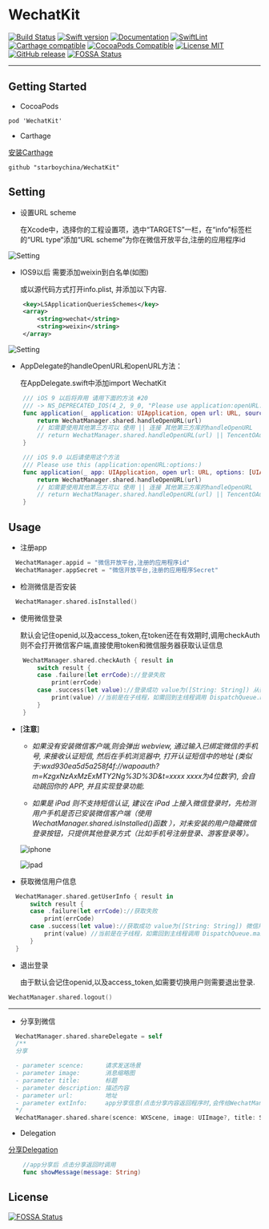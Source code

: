 # WechatKit

[![Build Status](https://travis-ci.org/Xinguang/WechatKit.svg)](https://travis-ci.org/Xinguang/WechatKit)
[![Swift version](https://img.shields.io/badge/swift-4.0-orange.svg)](https://developer.apple.com/swift/)
[![Documentation](http://xinguang.github.io/WechatKit/badge.svg)](http://xinguang.github.io/WechatKit/)
[![SwiftLint](https://img.shields.io/badge/SwiftLint-passing-brightgreen.svg)](https://github.com/realm/SwiftLint)
[![Carthage compatible](https://img.shields.io/badge/Carthage-compatible-4BC51D.svg?style=flat)](https://github.com/Carthage/Carthage)
[![CocoaPods Compatible](https://img.shields.io/badge/CocoaPods-Compatible-4BC51D.svg?style=flat)](https://cocoapods.org/pods/WechatKit)
[![License MIT](https://img.shields.io/badge/License-MIT-blue.svg?style=flat)](https://tldrlegal.com/license/mit-license)
[![GitHub release](https://img.shields.io/github/release/starboychina/WechatKit.svg)](https://github.com/starboychina/WechatKit/releases)
[![FOSSA Status](https://app.fossa.io/api/projects/git%2Bgithub.com%2FXinguang%2FWechatKit.svg?type=shield)](https://app.fossa.io/projects/git%2Bgithub.com%2FXinguang%2FWechatKit?ref=badge_shield)

---
## Getting Started
- CocoaPods

```ogdl
pod 'WechatKit'
```

- Carthage

[安装Carthage](https://github.com/starboychina/WechatKit/blob/master/Carthage.md)

```ogdl
github "starboychina/WechatKit"
```

## Setting

- 设置URL scheme

    在Xcode中，选择你的工程设置项，选中“TARGETS”一栏，在“info”标签栏的“URL type“添加“URL scheme”为你在微信开放平台,注册的应用程序id

![Setting](https://raw.githubusercontent.com/starboychina/WechatKit/master/demo/setting.png)

- IOS9以后 需要添加weixin到白名单(如图)

    或以源代码方式打开info.plist, 并添加以下内容.

```xml
	<key>LSApplicationQueriesSchemes</key>
	<array>
		<string>wechat</string>
		<string>weixin</string>
	</array>
```
![Setting](https://raw.githubusercontent.com/starboychina/WechatKit/master/demo/info.plist.png)

- AppDelegate的handleOpenURL和openURL方法：

    在AppDelegate.swift中添加import WechatKit

```swift
    /// iOS 9 以后将弃用 请用下面的方法 #20
    /// -> NS_DEPRECATED_IOS(4_2, 9_0, "Please use application:openURL:options:") __TVOS_PROHIBITED;
    func application(_ application: UIApplication, open url: URL, sourceApplication: String?, annotation: Any) -> Bool {
        return WechatManager.shared.handleOpenURL(url)
        // 如需要使用其他第三方可以 使用 || 连接 其他第三方库的handleOpenURL
        // return WechatManager.shared.handleOpenURL(url) || TencentOAuth.HandleOpenURL(url) || WeiboSDK.handleOpenURL(url, delegate: SinaWeiboManager.shared) ......
    }
```

```swift
    /// iOS 9.0 以后请使用这个方法
    /// Please use this (application:openURL:options:)
    func application(_ app: UIApplication, open url: URL, options: [UIApplicationOpenURLOptionsKey : Any] = [:]) -> Bool {
        return WechatManager.shared.handleOpenURL(url)
        // 如需要使用其他第三方可以 使用 || 连接 其他第三方库的handleOpenURL
        // return WechatManager.shared.handleOpenURL(url) || TencentOAuth.HandleOpenURL(url) || WeiboSDK.handleOpenURL(url, delegate: SinaWeiboManager.shared) ......
    }
```

## Usage
- 注册app

```swift
  WechatManager.appid = "微信开放平台,注册的应用程序id"
  WechatManager.appSecret = "微信开放平台,注册的应用程序Secret"
```
- 检测微信是否安装

```swift
  WechatManager.shared.isInstalled()
```
- 使用微信登录

    默认会记住openid,以及access_token,在token还在有效期时,调用checkAuth则不会打开微信客户端,直接使用token和微信服务器获取认证信息

```swift
    WechatManager.shared.checkAuth { result in
        switch result {
        case .failure(let errCode)://登录失败
            print(errCode)
        case .success(let value)://登录成功 value为([String: String]) 从微信返回的openid access_token 以及 refresh_token
            print(value) //当前是在子线程，如需回到主线程调用 DispatchQueue.main.async { print(value) }
        }
    }
```
- [**注意**]

    - *如果没有安装微信客户端,则会弹出 webview, 通过输入已绑定微信的手机号, 来接收认证短信, 然后在手机浏览器中,
    打开认证短信中的地址 (类似于:wxd930ea5d5a258f4f://wapoauth?m=KzgxNzAxMzExMTY2Ng%3D%3D&t=xxxx xxxx为4位数字), 会自动跳回你的 APP, 并且实现登录功能.*

    - *如果是 iPad 则不支持短信认证, 建议在 iPad 上接入微信登录时，先检测用户手机是否已安装微信客户端（使用WechatManager.shared.isInstalled()函数 ），对未安装的用户隐藏微信登录按钮，只提供其他登录方式（比如手机号注册登录、游客登录等）。*

  ![iphone](https://raw.githubusercontent.com/starboychina/WechatKit/master/demo/iphone.png)

  ![ipad](https://raw.githubusercontent.com/starboychina/WechatKit/master/demo/ipad.png)

- 获取微信用户信息

```swift
  WechatManager.shared.getUserInfo { result in
      switch result {
      case .failure(let errCode)://获取失败
          print(errCode)
      case .success(let value)://获取成功 value为([String: String]) 微信用户基本信息
          print(value) //当前是在子线程，如需回到主线程调用 DispatchQueue.main.async { print(value) }
      }
  }
```
- 退出登录

    由于默认会记住openid,以及access_token,如需要切换用户则需要退出登录.

```swift
WechatManager.shared.logout()
```

---

- 分享到微信

```swift
  WechatManager.shared.shareDelegate = self
  /**
  分享

  - parameter scence:      请求发送场景
  - parameter image:       消息缩略图
  - parameter title:       标题
  - parameter description: 描述内容
  - parameter url:         地址
  - parameter extInfo:     app分享信息(点击分享内容返回程序时,会传给WechatManagerShareDelegate.showMessage(message: String)
  */
  WechatManager.shared.share(scence: WXScene, image: UIImage?, title: String, description: String, url: String? = default, extInfo: String? = default)
```

- Delegation

[分享Delegation](https://github.com/starboychina/WechatKit/blob/master/WechatKit/WechatManagerShareDelegate.swift)

```swift
    //app分享后 点击分享返回时调用
    func showMessage(message: String)
```


## License
[![FOSSA Status](https://app.fossa.io/api/projects/git%2Bgithub.com%2FXinguang%2FWechatKit.svg?type=large)](https://app.fossa.io/projects/git%2Bgithub.com%2FXinguang%2FWechatKit?ref=badge_large)